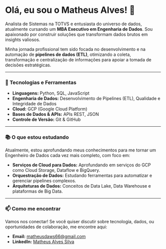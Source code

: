 # Olá, eu sou o Matheus Alves! 👋

Analista de Sistemas na TOTVS e entusiasta do universo de dados, atualmente cursando um **MBA Executivo em Engenharia de Dados**. Sou apaixonado por construir soluções que transformam dados brutos em insights valiosos.

Minha jornada profissional tem sido focada no desenvolvimento e na automação de **pipelines de dados (ETL)**, otimizando a coleta, transformação e centralização de informações para apoiar a tomada de decisões estratégicas.

---

### 🚀 **Tecnologias e Ferramentas**

* **Linguagens:** Python, SQL, JavaScript
* **Engenharia de Dados:** Desenvolvimento de Pipelines (ETL), Qualidade e Integridade de Dados
* **Cloud:** GCP (Google Cloud Platform)
* **Bases de Dados & APIs:** APIs REST, JSON
* **Controle de Versão:** Git & GitHub

---

### 📚 **O que estou estudando**

Atualmente, estou aprofundando meus conhecimentos para me tornar um Engenheiro de Dados cada vez mais completo, com foco em:

* **Serviços de Cloud para Dados:** Aprofundando em serviços do GCP como Cloud Storage, Dataflow e BigQuery.
* **Orquestração de Dados:** Estudando ferramentas para automatizar e gerenciar pipelines complexos.
* **Arquiteturas de Dados:** Conceitos de Data Lake, Data Warehouse e plataformas de Big Data.

---

### 📫 **Como me encontrar**

Vamos nos conectar! Se você quiser discutir sobre tecnologia, dados, ou oportunidades de colaboração, me encontre aqui:

* **Email:** matheusdaws66@gmail.com
* **LinkedIn:** [Matheus Alves Silva](https://www.linkedin.com/in/matheusalvessil/)
